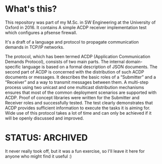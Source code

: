 # What's this?
This repository was part of my M.Sc. in SW Engineering at the University of Oxford in 2016. It contains A simple ACDP receiver implementation test which configures a pfsense firewall.

It's a draft of a language and protocol to propagate communication demands in TCP/IP networks.

The protocol, which has been termed ACDP (Application Communication Demands Protocol), consists of two main parts. The internal domain-specific language is based on a formal description of JSON documents. The second part of ACDP is concerned with the distribution of such ACDP documents or messages. It describes the basic roles of a “Submitter” and a “Receiver” and a way to transmit messages between them. A multi-step process using two unicast and one multicast distribution mechanisms ensures that most of the common deployment scenarios are supported with ACDP. Proof of concept libraries were written for the Submitter and Receiver roles and successfully tested. The test clearly demonstrates that ACDP provides sufficient information to execute the tasks it is aiming for. Wide use of this protocol takes a lot of time and can only be achieved if it will be openly discussed and improved.

# STATUS: ARCHIVED
It never really took off, but it was a fun exercise, so I'll leave it here for anyone who might find it useful :)
